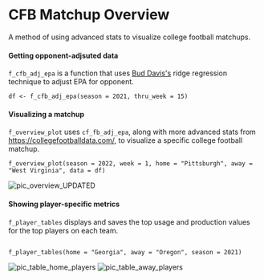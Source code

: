# CFB Matchup Overview
A method of using advanced stats to visualize college football matchups.

#### Getting opponent-adjsuted data
`f_cfb_adj_epa` is a function that uses [Bud Davis's](https://blog.collegefootballdata.com/opponent-adjusted-stats-ridge-regression/) ridge regression technique to adjust EPA for opponent.

```{r f_cfb_adj_epa}
df <- f_cfb_adj_epa(season = 2021, thru_week = 15)
```

#### Visualizing a matchup
`f_overview_plot` uses `cf_fb_adj_epa`, along with more advanced stats from https://collegefootballdata.com/, to visualize a specific college football matchup.

```{r f_overview_plot}
f_overview_plot(season = 2022, week = 1, home = "Pittsburgh", away = "West Virginia", data = df)
```

![pic_overview_UPDATED](https://user-images.githubusercontent.com/80285759/187587329-acc11825-304a-4ea9-b39c-95b96716aaf2.png)

#### Showing player-specific metrics
`f_player_tables` displays and saves the top usage and production values for the top players on each team.
```{r f_player_tables}

f_player_tables(home = "Georgia", away = "Oregon", season = 2021)
```

![pic_table_home_players](https://user-images.githubusercontent.com/80285759/187586727-f169d154-b9c0-4aad-8f57-4b677d133e5f.png)
![pic_table_away_players](https://user-images.githubusercontent.com/80285759/187586729-1a7aa116-623d-4c56-9396-7faff974031e.png)
